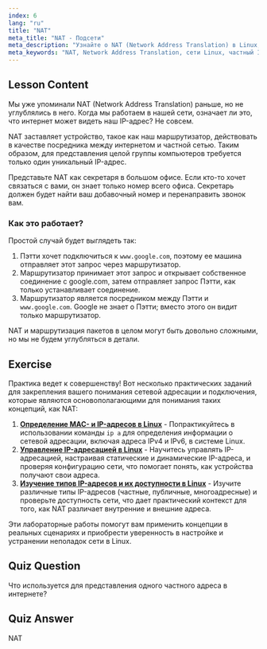 ```yaml
---
index: 6
lang: "ru"
title: "NAT"
meta_title: "NAT - Подсети"
meta_description: "Узнайте о NAT (Network Address Translation) в Linux, как он работает и его роль в сетевой безопасности. Разберитесь в частных и публичных IP-адресах. Руководство по сетям Linux."
meta_keywords: "NAT, Network Address Translation, сети Linux, частный IP, публичный IP, учебник Linux, руководство для начинающих"
---
```


## Lesson Content

Мы уже упоминали NAT (Network Address Translation) раньше, но не углублялись в него. Когда мы работаем в нашей сети, означает ли это, что интернет может видеть наш IP-адрес? Не совсем.

NAT заставляет устройство, такое как наш маршрутизатор, действовать в качестве посредника между интернетом и частной сетью. Таким образом, для представления целой группы компьютеров требуется только один уникальный IP-адрес.

Представьте NAT как секретаря в большом офисе. Если кто-то хочет связаться с вами, он знает только номер всего офиса. Секретарь должен будет найти ваш добавочный номер и перенаправить звонок вам.

### Как это работает?

Простой случай будет выглядеть так:

1. Пэтти хочет подключиться к `www.google.com`, поэтому ее машина отправляет этот запрос через маршрутизатор.
2. Маршрутизатор принимает этот запрос и открывает собственное соединение с google.com, затем отправляет запрос Пэтти, как только устанавливает соединение.
3. Маршрутизатор является посредником между Пэтти и `www.google.com`. Google не знает о Пэтти; вместо этого он видит только маршрутизатор.

NAT и маршрутизация пакетов в целом могут быть довольно сложными, но мы не будем углубляться в детали.

## Exercise

Практика ведет к совершенству! Вот несколько практических заданий для закрепления вашего понимания сетевой адресации и подключения, которые являются основополагающими для понимания таких концепций, как NAT:

1. **[Определение MAC- и IP-адресов в Linux](https://labex.io/ru/labs/comptia-identify-mac-and-ip-addresses-in-linux-592731)** - Попрактикуйтесь в использовании команды `ip a` для определения информации о сетевой адресации, включая адреса IPv4 и IPv6, в системе Linux.
2. **[Управление IP-адресацией в Linux](https://labex.io/ru/labs/comptia-manage-ip-addressing-in-linux-592736)** - Научитесь управлять IP-адресацией, настраивая статические и динамические IP-адреса, и проверяя конфигурацию сети, что помогает понять, как устройства получают свои адреса.
3. **[Изучение типов IP-адресов и их доступности в Linux](https://labex.io/ru/labs/comptia-explore-ip-address-types-and-reachability-in-linux-592780)** - Изучите различные типы IP-адресов (частные, публичные, многоадресные) и проверьте доступность сети, что дает практический контекст для того, как NAT различает внутренние и внешние адреса.

Эти лабораторные работы помогут вам применить концепции в реальных сценариях и приобрести уверенность в настройке и устранении неполадок сети в Linux.

## Quiz Question

Что используется для представления одного частного адреса в интернете?

## Quiz Answer

NAT
